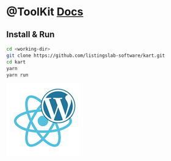 # @ToolKit [Docs](../README.md)

## Install & Run 

```bash
cd <working-dir>
git clone https://github.com/listingslab-software/kart.git
cd kart
yarn
yarn run
```

![Listingslab @ToolKit](../png/react_wordpress.png)